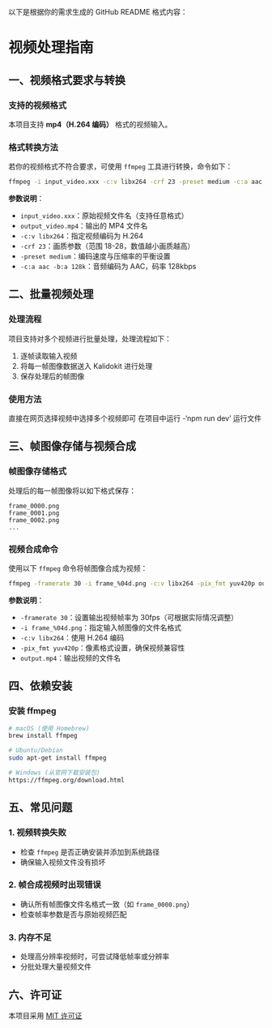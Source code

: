 以下是根据你的需求生成的 GitHub README 格式内容：

# 视频处理指南

## 一、视频格式要求与转换

### 支持的视频格式
本项目支持 **mp4（H.264 编码）** 格式的视频输入。

### 格式转换方法
若你的视频格式不符合要求，可使用 `ffmpeg` 工具进行转换，命令如下：
```bash
ffmpeg -i input_video.xxx -c:v libx264 -crf 23 -preset medium -c:a aac -b:a 128k output_video.mp4
```
**参数说明**：
- `input_video.xxx`：原始视频文件名（支持任意格式）
- `output_video.mp4`：输出的 MP4 文件名
- `-c:v libx264`：指定视频编码为 H.264
- `-crf 23`：画质参数（范围 18-28，数值越小画质越高）
- `-preset medium`：编码速度与压缩率的平衡设置
- `-c:a aac -b:a 128k`：音频编码为 AAC，码率 128kbps

## 二、批量视频处理

### 处理流程
项目支持对多个视频进行批量处理，处理流程如下：
1. 逐帧读取输入视频
2. 将每一帧图像数据送入 Kalidokit 进行处理
3. 保存处理后的帧图像

### 使用方法
直接在网页选择视频中选择多个视频即可
在项目中运行 -‘npm run dev’ 运行文件

## 三、帧图像存储与视频合成

### 帧图像存储格式
处理后的每一帧图像将以如下格式保存：
```
frame_0000.png
frame_0001.png
frame_0002.png
...
```

### 视频合成命令
使用以下 `ffmpeg` 命令将帧图像合成为视频：
```bash
ffmpeg -framerate 30 -i frame_%04d.png -c:v libx264 -pix_fmt yuv420p output.mp4
```
**参数说明**：
- `-framerate 30`：设置输出视频帧率为 30fps（可根据实际情况调整）
- `-i frame_%04d.png`：指定输入帧图像的文件名格式
- `-c:v libx264`：使用 H.264 编码
- `-pix_fmt yuv420p`：像素格式设置，确保视频兼容性
- `output.mp4`：输出视频的文件名

## 四、依赖安装

### 安装 ffmpeg
```bash
# macOS (使用 Homebrew)
brew install ffmpeg

# Ubuntu/Debian
sudo apt-get install ffmpeg

# Windows (从官网下载安装包)
https://ffmpeg.org/download.html
```




## 五、常见问题

### 1. 视频转换失败
- 检查 `ffmpeg` 是否正确安装并添加到系统路径
- 确保输入视频文件没有损坏

### 2. 帧合成视频时出现错误
- 确认所有帧图像文件名格式一致（如 `frame_0000.png`）
- 检查帧率参数是否与原始视频匹配

### 3. 内存不足
- 处理高分辨率视频时，可尝试降低帧率或分辨率
- 分批处理大量视频文件


## 六、许可证
本项目采用 [MIT 许可证](LICENSE)
